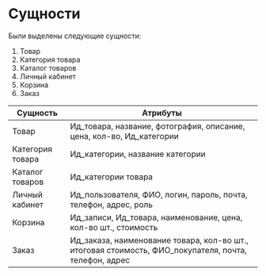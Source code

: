 # Сущности

Были выделены следующие сущности:

1. Товар
2. Категория товара 
3. Каталог товаров
4. Личный кабинет
5. Корзина
6. Заказ

Сущность | Атрибуты
--- | ---
Товар | Ид_товара, название, фотография, описание, цена, кол-во, Ид_категории
Категория товара | Ид_категории, название категории
Каталог товаров | Ид_категории товара
Личный кабинет | Ид_пользователя, ФИО, логин, пароль, почта, телефон, адрес, роль
Корзина | Ид_записи, Ид_товара, наименование, цена, кол-во шт., стоимость
Заказ | Ид_заказа, наименование товара, кол-во шт., итоговая стоимость, ФИО_покупателя, почта, телефон, адрес
